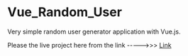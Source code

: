 # Vue_Random_User
Very simple random user generator application with Vue.js.

Please the live project here from the link ----->>>
<a href="http://rafsanrifat.me/Vue_Random_User/">Link</a>
